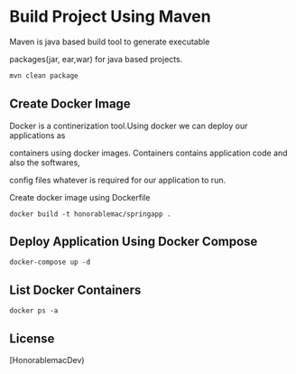 # Build Project Using Maven

Maven is java based build tool to generate executable 

packages(jar, ear,war) for java based projects.

```bash
mvn clean package
```

## Create Docker Image
Docker is a continerization tool.Using docker we can deploy our applications as 

containers using docker images. Containers contains application code and also the softwares,

config files whatever is required for our application to run.

Create docker image using Dockerfile


```docker
docker build -t honorablemac/springapp .
```

## Deploy Application Using Docker Compose 

```docker-compose 
docker-compose up -d 
```

## List Docker Containers
```docker
docker ps -a
```
## License
[HonorablemacDev)
